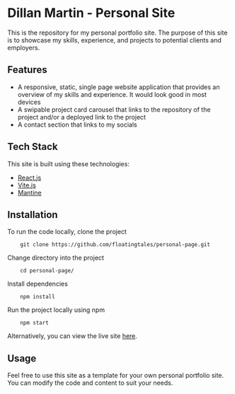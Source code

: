 # Dillan Martin - Personal Site

This is the repository for my personal portfolio site. The purpose of this site is to showcase my skills, experience, and projects to potential clients and employers.

## Features

- A responsive, static, single page website application that provides an overview of my skills and experience. It would look good in most devices
- A swipable project card carousel that links to the repository of the project and/or a deployed link to the project
- A contact section that links to my socials

## Tech Stack

This site is built using these technologies:

- [React.js](https://reactjs.org/)
- [Vite.js](https://vitejs.dev/)
- [Mantine](https://mantine.dev/)

## Installation

To run the code locally, clone the project

```
    git clone https://github.com/floatingtales/personal-page.git
```

Change directory into the project

```
    cd personal-page/
```

Install dependencies

```
    npm install
```

Run the project locally using npm

```
    npm start
```

Alternatively, you can view the live site [here](http://dill-martin.vercel.app).

## Usage

Feel free to use this site as a template for your own personal portfolio site. You can modify the code and content to suit your needs.
